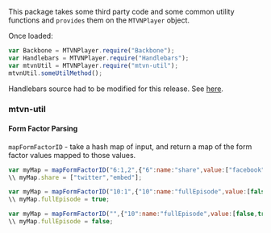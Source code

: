 This package takes some third party code and some common utility functions and `provides` them on the `MTVNPlayer` object.

Once loaded:
```javascript
var Backbone = MTVNPlayer.require("Backbone");
var Handlebars = MTVNPlayer.require("Handlebars");
var mtvnUtil = MTVNPlayer.require("mtvn-util");
mtvnUtil.someUtilMethod();
```

Handlebars source had to be modified for this release. See [here](https://github.com/wycats/handlebars.js/issues/423).

### mtvn-util

#### Form Factor Parsing

`mapFormFactorID` - take a hash map of input, and return a map of the form factor values mapped to those values.
```javascript
var myMap = mapFormFactorID("6:1,2",{"6":name:"share",value:["facebook","twitter","embed"]});
\\ myMap.share = ["twitter","embed"];

var myMap = mapFormFactorID("10:1",{"10":name:"fullEpisode",value:[false,true]});
\\ myMap.fullEpisode = true;

var myMap = mapFormFactorID("",{"10":name:"fullEpisode",value:[false,true],defaultValue:false});
\\ myMap.fullEpisode = false;
```
